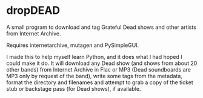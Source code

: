 # dropDEAD
A small program to download and tag Grateful Dead shows and other artists from Internet Archive.

Requires internetarchive, mutagen and PySimpleGUI.

I made this to help myself learn Python, and it does what I had hoped I could make it do. It will download any Dead show (and shows from 
about 20 other bands) from Internet Archive in Flac or MP3 (Dead soundboards are MP3 only by request of the band), write some tags from the metadata, format the directory and filenames and attempt to grab a copy of the ticket stub or backstage pass (for Dead shows), if available.
